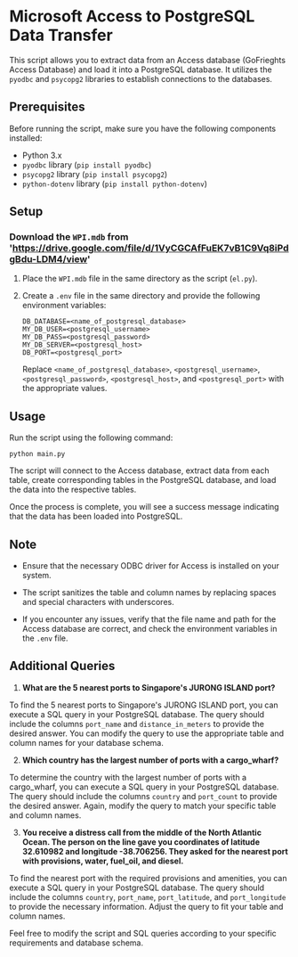 # Microsoft Access to PostgreSQL Data Transfer

This script allows you to extract data from an Access database (GoFrieghts Access Database) and load it into a PostgreSQL database. It utilizes the `pyodbc` and `psycopg2` libraries to establish connections to the databases.

## Prerequisites

Before running the script, make sure you have the following components installed:

- Python 3.x
- `pyodbc` library (`pip install pyodbc`)
- `psycopg2` library (`pip install psycopg2`)
- `python-dotenv` library (`pip install python-dotenv`)

## Setup

### Download the `WPI.mdb` from 'https://drive.google.com/file/d/1VyCGCAfFuEK7vB1C9Vq8iPdgBdu-LDM4/view'
1. Place the `WPI.mdb` file in the same directory as the script (`el.py`).

2. Create a `.env` file in the same directory and provide the following environment variables:

   ```plaintext
   DB_DATABASE=<name_of_postgresql_database>
   MY_DB_USER=<postgresql_username>
   MY_DB_PASS=<postgresql_password>
   MY_DB_SERVER=<postgresql_host>
   DB_PORT=<postgresql_port>
   ```

   Replace `<name_of_postgresql_database>`, `<postgresql_username>`, `<postgresql_password>`, `<postgresql_host>`, and `<postgresql_port>` with the appropriate values.

## Usage

Run the script using the following command:

```plaintext
python main.py
```

The script will connect to the Access database, extract data from each table, create corresponding tables in the PostgreSQL database, and load the data into the respective tables.

Once the process is complete, you will see a success message indicating that the data has been loaded into PostgreSQL.

## Note

- Ensure that the necessary ODBC driver for Access is installed on your system.

- The script sanitizes the table and column names by replacing spaces and special characters with underscores.

- If you encounter any issues, verify that the file name and path for the Access database are correct, and check the environment variables in the `.env` file.


## Additional Queries

1. **What are the 5 nearest ports to Singapore's JURONG ISLAND port?**

To find the 5 nearest ports to Singapore's JURONG ISLAND port, you can execute a SQL query in your PostgreSQL database. The query should include the columns `port_name` and `distance_in_meters` to provide the desired answer. You can modify the query to use the appropriate table and column names for your database schema.

2. **Which country has the largest number of ports with a cargo_wharf?**

To determine the country with the largest number of ports with a cargo_wharf, you can execute a SQL query in your PostgreSQL database. The query should include the columns `country` and `port_count` to provide the desired answer. Again, modify the query to match your specific table and column names.

3. **You receive a distress call from the middle of the North Atlantic Ocean. The person on the line gave you coordinates of latitude 32.610982 and longitude -38.706256. They asked for the nearest port with provisions, water, fuel_oil, and diesel.**

To find the nearest port with the required provisions and amenities, you can execute a SQL query in your PostgreSQL database. The query should include the columns `country`, `port_name`, `port_latitude`, and `port_longitude` to provide the necessary information. Adjust the query to fit your table and column names.

Feel free to modify the script and SQL queries according to your specific requirements and database schema.
